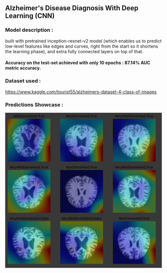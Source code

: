 ## Alzheimer's Disease Diagnosis With Deep Learning (CNN)
### Model description :
built with pretrained inception-resnet-v2 model (which enables us to predict low-level features like edges
and curves, right from the start so it shortens the learning phase), and extra fully connected layers on top of that.
#### Accuracy on the test-set achieved with only 10 epochs : <b> 87.14% AUC</b> metric accuracy.
### Dataset used : 
https://www.kaggle.com/tourist55/alzheimers-dataset-4-class-of-images
### Predictions Showcase :
<img src="Showcase.png"/>
